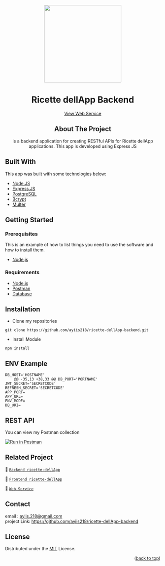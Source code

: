 <!-- PROJECT LOGO -->

<div align="center">

<img src="https://i.postimg.cc/yx8pCmKW/icon.png" align="center" width="250" height="auto" />
  <h1>Ricette dellApp Backend</h1>
  <a href="https://ricette-dellapp.herokuapp.com/">View Web Service</a>
  <h2>About The Project</h2>
  Is a backend application for creating RESTful APIs for Ricette dellApp applications. This app is developed using Express JS
</div>

## Built With
This app was built with some technologies below:
- [Node.JS](https://nodejs.org/en/)
- [Express.JS](https://expressjs.com/)
- [PostgreSQL](https://www.postgresql.org/)
- [Bcrypt](https://www.npmjs.com/package/bcrypt)
- [Multer](https://www.npmjs.com/package/multer)

## Getting Started

### Prerequisites

This is an example of how to list things you need to use the software and how to install them.

* [Node.js](https://nodejs.org/en/download/)

### Requirements
* [Node.js](https://nodejs.org/en/)
* [Postman](https://www.getpostman.com/)
* [Database]()

## Installation
- Clone my repositories
```
git clone https://github.com/ayiis218/ricette-dellApp-backend.git
```
- Install Module

```
npm install
```

## ENV Example

```
DB_HOST='HOSTNAME'
	@@ -35,13 +38,33 @@ DB_PORT='PORTNAME'
JWT_SECRET='SECRETCODE'
REFRESH_SECRET='SECRETCODE'
APP_PORT=
APP_URL=
ENV_MODE=
DB_URI=
```

## REST API

You can view my Postman collection

[![Run in Postman](https://run.pstmn.io/button.svg)](https://app.getpostman.com/run-collection/07def495facb92195673?action=collection%2Fimport)
</br>
## Related Project
:rocket: [`Backend ricette-dellApp`](https://github.com/ayiis218/ricette-dellApp-backend.git)

:rocket: [`Frontend ricette-dellApp`](https://github.com/ayiis218/ricette-dellApp)

:rocket: [`Web Service`](https://ricette-dellapp.herokuapp.com/)
</br>

## Contact
email : ayiis.218@gmail.com
</br>
project Link: https://github.com/ayiis218/ricette-dellApp-backend
</br>

## License
Distributed under the [MIT](/LICENSE) License.
<p align="right">(<a href="#top">back to top</a>)</p>
